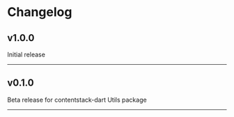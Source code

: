 # Changelog

## v1.0.0

Initial release
___________________

## v0.1.0

Beta release for contentstack-dart Utils package
___________________
